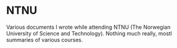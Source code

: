 NTNU
====

Various documents I wrote while attending NTNU (The Norwegian University of Science and Technology). Nothing much really, mostl summaries of various courses.
